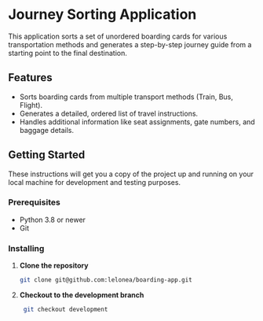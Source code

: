 # Journey Sorting Application

This application sorts a set of unordered boarding cards for various transportation methods and generates a step-by-step journey guide from a starting point to the final destination.

## Features

- Sorts boarding cards from multiple transport methods (Train, Bus, Flight).
- Generates a detailed, ordered list of travel instructions.
- Handles additional information like seat assignments, gate numbers, and baggage details.

## Getting Started

These instructions will get you a copy of the project up and running on your local machine for development and testing purposes.

### Prerequisites

- Python 3.8 or newer
- Git

### Installing

1. **Clone the repository**
   ```bash
   git clone git@github.com:lelonea/boarding-app.git
   ```
2. **Checkout to the development branch**
   ```bash
    git checkout development
    ```
   
   
